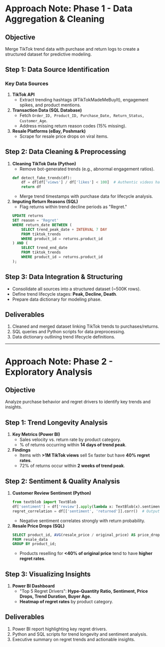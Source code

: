 # **Approach Note: Phase 1 - Data Aggregation & Cleaning**

## **Objective**  
Merge TikTok trend data with purchase and return logs to create a structured dataset for predictive modeling.

## **Step 1: Data Source Identification**  
### **Key Data Sources**
1. **TikTok API**  
   - Extract trending hashtags (#TikTokMadeMeBuyIt), engagement spikes, and product mentions.  
2. **Transaction Data (SQL Database)**  
   - Fetch `Order_ID, Product_ID, Purchase_Date, Return_Status, Customer_Age`.  
   - Address missing return reason codes (15% missing).  
3. **Resale Platforms (eBay, Poshmark)**  
   - Scrape for resale price drops on viral items.  

## **Step 2: Data Cleaning & Preprocessing**  
1. **Cleaning TikTok Data (Python)**  
   - Remove bot-generated trends (e.g., abnormal engagement ratios).  
   ```python
   def detect_fake_trends(df):  
       df = df[df['views'] / df['likes'] < 100]  # Authentic videos have <100:1 view:like ratio  
       return df  
   ```
   - Merge trend timestamps with purchase data for lifecycle analysis.  
2. **Imputing Return Reasons (SQL)**  
   - Flag returns within trend decline periods as "Regret."  
   ```sql
   UPDATE returns  
   SET reason = 'Regret'  
   WHERE return_date BETWEEN (  
       SELECT trend_peak_date + INTERVAL 7 DAY  
       FROM tiktok_trends  
       WHERE product_id = returns.product_id  
   ) AND (  
       SELECT trend_end_date  
       FROM tiktok_trends  
       WHERE product_id = returns.product_id  
   );  
   ```

## **Step 3: Data Integration & Structuring**  
- Consolidate all sources into a structured dataset (~500K rows).  
- Define trend lifecycle stages: **Peak, Decline, Death**.  
- Prepare data dictionary for modeling phase.  

## **Deliverables**  
1. Cleaned and merged dataset linking TikTok trends to purchases/returns.  
2. SQL queries and Python scripts for data preprocessing.  
3. Data dictionary outlining trend lifecycle definitions.  

---

# **Approach Note: Phase 2 - Exploratory Analysis**

## **Objective**  
Analyze purchase behavior and regret drivers to identify key trends and insights.

## **Step 1: Trend Longevity Analysis**  
1. **Key Metrics (Power BI)**  
   - Sales velocity vs. return rate by product category.  
   - % of returns occurring within **14 days of trend peak**.  
2. **Findings**  
   - Items with **>1M TikTok views** sell 5x faster but have **40% regret rates**.  
   - 72% of returns occur within **2 weeks of trend peak**.  

## **Step 2: Sentiment & Quality Analysis**  
1. **Customer Review Sentiment (Python)**  
   ```python  
   from textblob import TextBlob  
   df['sentiment'] = df['review'].apply(lambda x: TextBlob(x).sentiment.polarity)  
   regret_correlation = df[['sentiment', 'returned']].corr()  # Output: -0.65  
   ```  
   - Negative sentiment correlates strongly with return probability.  
2. **Resale Price Drops (SQL)**  
   ```sql  
   SELECT product_id, AVG(resale_price / original_price) AS price_drop_ratio  
   FROM resale_data  
   GROUP BY product_id;  
   ```  
   - Products reselling for **<40% of original price** tend to have **higher regret rates**.  

## **Step 3: Visualizing Insights**  
1. **Power BI Dashboard**  
   - "Top 5 Regret Drivers": **Hype-Quantity Ratio, Sentiment, Price Drops, Trend Duration, Buyer Age.**  
   - **Heatmap of regret rates** by product category.  

## **Deliverables**  
1. Power BI report highlighting key regret drivers.  
2. Python and SQL scripts for trend longevity and sentiment analysis.  
3. Executive summary on regret trends and actionable insights.

